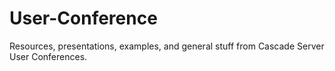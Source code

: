 User-Conference
===============

Resources, presentations, examples, and general stuff from Cascade Server User Conferences.